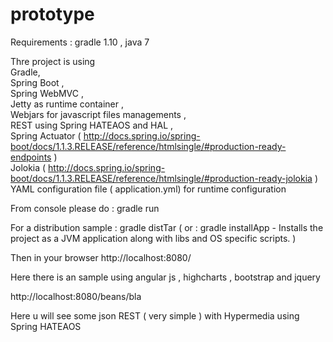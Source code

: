 prototype
=========
Requirements : gradle 1.10 , java 7

Thre project is using 
  <br/>Gradle, 
  <br/>Spring Boot , 
  <br/>Spring WebMVC , 
  <br/>Jetty as runtime container , 
  <br/>Webjars for javascript files managements , 
  <br/>REST using Spring HATEAOS and HAL ,
  <br/>Spring Actuator ( http://docs.spring.io/spring-boot/docs/1.1.3.RELEASE/reference/htmlsingle/#production-ready-endpoints )
  <br/>Jolokia ( http://docs.spring.io/spring-boot/docs/1.1.3.RELEASE/reference/htmlsingle/#production-ready-jolokia )
  <br/>YAML configuration file ( application.yml) for runtime configuration
  
From console please do :
gradle run

For a distribution sample :
gradle distTar ( or : gradle installApp - Installs the project as a JVM application along with libs and OS specific scripts. )



Then in your browser
http://localhost:8080/

Here there is an sample using angular js , highcharts , bootstrap and jquery


http://localhost:8080/beans/bla

Here u will see some json REST ( very simple ) with Hypermedia using Spring HATEAOS

